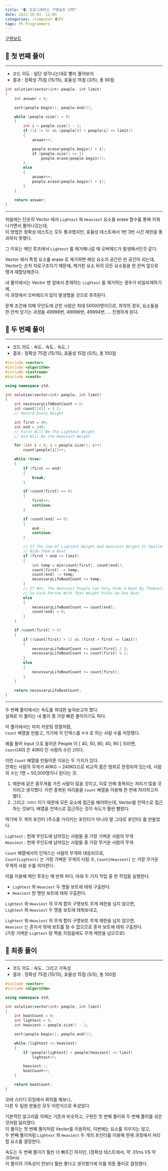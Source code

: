 ```yaml
---
title: "🌓 프로그래머스 구명보트 CPP"
date: 2022-10-03. 12:05
categories: ⭐Computer 🌓PS
tags: PS Programmers
---
```


[구명보트](https://school.programmers.co.kr/learn/courses/30/lessons/42885)

## 💎 첫 번째 풀이

---

- 코드 의도 : 일단 생각나는대로 빨리 풀어보자
- 결과 : 정확성 75점 (15/15), 효율성 15점 (3/5), 총 90점

```cpp
int solution(vector<int> people, int limit)
{
	int answer = 0;

	sort(people.begin(), people.end());

	while (people.size() > 0)
	{
		int i = people.size() - 1;
		if ((i != 0) && (people[0] + people[i] <= limit))
		{
			answer++;

			people.erase(people.begin() + i);
			if (people.size() >= 1)
				people.erase(people.begin());
		}
		else
		{
			answer++;
			people.erase(people.begin() + i);
		}
	}

	return answer;
}
```

---

처음에는 단순히 Vector 에서 `Lightest` 와 `Heaviest` 요소를 erase 함수를 통해 지워나가면서 풀어나갔는데,  
이 방법은 정확성 테스트는 모두 통과했지만, 효율성 테스트에서 1번 3번 시간 제한을 통과하지 못했다.

그 이유는 메인 루프에서 `Lightest` 를 제거해나갈 때 오버헤드가 발생해서인것 같다.  

Vector 에서 특정 요소롤 erase 로 제거하면 해당 요소의 공간은 빈 공간이 되는데,  
Vector는 순차 자료구조이기 때문에, 제거한 요소 뒤의 모든 요소들을 한 칸씩 앞으로 땡겨 재할당해준다.  

내 풀이에서는 Vector 맨 앞에서 존재하는 `Lightest` 를 제거하는 경우가 비일비재하기에,  
이 과정에서 오버헤드가 많이 발생했을 것으로 추측된다.  

문제 조건에 의해 무인도에 갇힌 사람은 최대 50000명이므로,
최악의 경우, 요소들을 한 칸씩 당기는 과정을 49998번, 49996번, 49994번, ... 진행하게 된다.

## 💎 두 번째 풀이

---

- 코드 의도 : 속도.. 속도.. 속도..!
- 결과 : 정확성 75점 (15/15), 효율성 15점 (5/5), 총 100점

```cpp
#include <vector>
#include <algorithm>
#include <iostream>
#include <cmath>

using namespace std;

int solution(vector<int> people, int limit)
{
	int necessaryLifeBoatCount = 0;
	int count[241] = { };
	// Record Every Weight

	int first = 40;
	int end = 240;
	// First Will Be The Lightest Weight
	// End Will Be the Heaviest Weight

	for (int i = 0; i < people.size(); i++)
		count[people[i]]++;

	while (true)
	{
		if (first == end)
		{
			break;
		}

		if (count[first] == 0)
		{
			first++;
			continue;
		}

		if (count[end] == 0)
		{
			end--;
			continue;
		}

		// If The Sum Of Lightest Weight And Heaviest Weight Is Smaller Or Equals To The Limit
		// Ride Them A Boat
		if (first + end <= limit)
		{
			int temp = min(count[first], count[end]);
			count[first] -= temp;
			count[end] -= temp;
			necessaryLifeBoatCount += temp;
		}
		// If Not, The Heaviest People Can Only Ride A Boat By Themselves,
		// So Each Person With That Weight Picks Up One Boat
		else
		{
			necessaryLifeBoatCount += count[end];
			count[end] = 0;
		}
	}

	if (count[first] > 0)
	{
		if ((count[first] > 1) && (first + first <= limit))
		{
			necessaryLifeBoatCount += count[first] / 2;
			necessaryLifeBoatCount += count[first] % 2;
		}
		else
		{
			necessaryLifeBoatCount += count[first];
		}
	}

	return necessaryLifeBoatCount;
}
```

---

두 번째 풀이에서는 속도를 최대한 높혀보고자 했다.  
실제로 이 풀이는 내 풀이 중 가장 빠른 풀이이기도 하다.

이 풀이에서는 마치 카운팅 정렬처럼,  
`Count` 배열을 만들고, 거기에 각 인덱스를 `무게` 로 하는 사람 수를 저장했다.  

예를 들어 Input 으로 들어온 People 이 [ 40, 50, 80, 40, 90 ] 이라면,  
`Count`[40] 은 40KG 인 사람의 수인 `2`이다.

이런 `Count` 배열을 만들어준 이유는 두 가지가 있다.  
전제는 사람의 무게가 40KG ~ 240KG으로 비교적 좁은 범위로 한정되어 있는데, 사람의 수는 1명 ~ 50,000명이나 된다는 것.  

1. 때문에 같은 몸무게를 가진 사람이 많을 것이고, 이로 인해 중복되는 처리가 많을 것이라고 생각했다. 이런 중복된 처리들을 `Count` 배열을 이용해 한 번에 처리하고자 했다.  
2. 그리고 `그리디` 이기 때문에 모든 요소에 접근을 해야하는데, Vector를 인덱스로 접근하는 것보다, 배열을 인덱스로 접근하는 것이 속도가 훨씬 빨랐다.

여기에 두 개의 포인터 (주소를 가리키는 포인터가 아니라 말 그대로 포인터) 를 만들었다.  

`Lightest` : 현재 무인도에 남아있는 사람들 중 가장 가벼운 사람의 무게  
`Heaviest` : 현재 무인도에 남아있는 사람들 중 가장 무거운 사람의 무게  

`Count` 배열에서의 인덱스는 사람의 무게와 대응되므로,  
`Count[Lightest]` 는 가장 가벼운 무게의 사람 수, `Count[Heaviest]` 는 가장 무거운 무게의 사람 수를 의미한다.

이를 이용해 메인 루프는 매 반복 마다, 아래 두 가지 작업 중 한 작업을 실행한다.  

- `Lightest` 와 `Heaviest` 두 명을 보트에 태워 구출한다.  
- `Heaviest` 한 명만 보트에 태워 구출한다.  

`Lightest` 와 `Heaviest` 의 무게 합이 구명보트 무게 제한을 넘지 않으면,  
`Lightest` 와 `Heaviest` 두 명을 보트에 태워보내고,  

`Lightest` 와 `Heaviest` 의 무게 합이 구명보트 무게 제한을 넘지 않으면,  
`Heaviest` 는 혼자서 밖에 보트를 탈 수 없으므로 혼자 보트에 태워 구출한다.  
(가장 가벼운 `Lightest` 랑 짝을 지었음에도 무게 제한을 넘으므로)  

## 💎 최종 풀이

---

- 코드 의도 : 속도.. 그리고 가독성
- 결과 : 정확성 75점 (15/15), 효율성 15점 (5/5), 총 100점

```cpp
#include <vector>
#include <algorithm>

using namespace std;

int solution(vector<int> people, int limit)
{
	int boatCount = 0;
	int lightest = 0;
	int heaviest = people.size() - 1;

	sort(people.begin(), people.end());

	while (lightest <= heaviest)
	{
		if (people[lightest] + people[heaviest] <= limit)
			lightest++;

		heaviest--;
		boatCount++;
	}

	return boatCount;
}
```

코테 스터디 모임에서 회의를 해보니,  
다른 두 팀원 분들은 모두 이런식으로 푸셨었다.

기본적인 알고리즘 자체는 기존과 비슷하고, 구현은 첫 번째 풀이와 두 번째 풀이를 섞은 것처럼 달라졌다.  
이 풀이는 첫 번째 풀이처럼 Vector를 이용하되, 이번에는 요소를 지우지는 않고,  
두 번째 풀이처럼 `Lightest` 와 `Heaviest` 두 개의 포인터를 이용해 현재 과정에서 처리할 요소를 결정한다.

속도는 두 번째 풀이가 훨씬 더 빠르긴 하지만, (정확성 테스트에서, 약 .01ms VS 약 .03ms)  
이 풀이의 가독성이 전보다 훨씬 좋다고 생각했기에 이를 최종 풀이로 결정했다.
